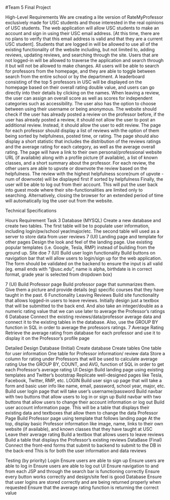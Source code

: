 #Team 5 Final Project

High-Level Requirements
We are creating a lite version of RateMyProfessor exclusively made for USC students and those interested in the real opinions of USC students.  The web application will allow USC students to make an account and sign in using their USC email address. [At this time, there are no plans to verify that this email address is valid and that they are a current USC student]. Students that are logged in will be allowed to use all of the existing functionality of the website including, but not limited to, adding reviews, updating reviews, and searching through the site. Users that are not logged-in will be allowed to traverse the application and search through it but will not be allowed to make changes.
All users will be able to search for professors from the homepage, and they are able to toggle between search from the entire school or by the department. A leaderboard consisting of the top 5 professors in USC will be displayed on the homepage based on their overall rating double value, and users can go directly into their details by clicking on the names. When leaving a review, the user can assign an overall score as well as scores for independent categories such as accessibility. The user also has the option to choose between using their username or being anonymous. The website should check if the user has already posted a review on the professor before, if the user has already posted a review, it should not allow the user to post an additional review. Instead, it should allow the user to edit review.
The page for each professor should display a list of reviews with the option of them being sorted by helpfulness, posted time, or rating. The page should also display a short statistic that includes the distribution of the reviews ratings and the average rating for each category, as well as the average overall rating. The page will have a link to their own personal/professional website URL (if available) along with a profile picture (if available), a list of known classes, and a short summary about the professor. For each review, the other users are able to upvote or downvote the review based on the helpfulness. The review with the highest helpfulness score(num of upvote - num of downvote) will be displayed first if sorted by helpfulness
	Finally, the user will be able to log out from their account. This will put the user back into guest mode where their site-functionalities are limited only to searching.  Alternatively, closing the browser for an extended period of time will automatically log the user out from the website. 










Technical Specifications

Hours
Requirement
Task
3
Database (MYSQL)
Create a new database and create two tables. The first table will be to populate user information, including login/pw/school year/major/etc. The second table will used as a server to store data from user reviews
7
(UI) Landing page and template for other pages
Design the look and feel of the landing page. Use existing popular templates (i.e. Google, Tesla, RMP) instead of building from the ground up.  Site doe
7
(UI) Build user login functionality
Build buttons on navigation bar that will allow users to login/sign up for the web application. The form should be validated on the backend to ensure the input is all valid 
(eg. email ends with “@usc.edu”, name is alpha, birthdate is in correct format, grade year is selected from dropdown box)


7
(UI) Build Professor page
Build professor page that summarizes them. Give them a picture and provide details (eg) specific courses that they have taught in the past. 
6
Functionality
Leaving Reviews
Build site functionality that allows logged-in users to leave reviews. Initially design just a textbox that will be submitted to the back end.  And also take an integer/double as a numeric rating value that we can use later to average the Professor’s ratings
6
Database
Connect the existing reviews/data/professor average data and connect it to the existing tables in the database.  Also, use the GROUP BY function in SQL in order to average the professors ratings. 
7
Average Rating
Retrieve the average rating from database for each professor and use it to display it on the Professor’s profile page




Detailed Design
Database (Initial)
Create database
Create tables
One table for user information
One table for Professor information/ review data
Store a column for rating under Professors that will be used to calculate average rating
Use the GROUP BY, COUNT, and AVG, function of SQL in order to get each Professor’s average rating
UI Design
Build landing page using existing templates and Twitter’s bootstrap
Replicate well-designed pages like Tesla, Facebook, Twitter, RMP, etc.
LOGIN
Build user sign up page that will take a form and basic user info like name, email, password, school year, major, etc.
Build user login page that will take user’s username/password
Build navbar with two buttons that allow users to log in or sign up
Build navbar with two buttons that allow users to change their account information or log out
Build user account information page. This will be a table that displays their existing data and textboxes that allow them to change the data
Professor Page
Build Professor page using template that follows landing page
At the top, display basic Professor information like image, name, links to their own website (if available), and known classes that they have taught at USC
Leave their average rating
Build a textbox that allows users to leave reviews
Build a table that displays the Professor’s existing reviews
DataBase (Final)
Connect the front-end forms that submit to backend to submit to the DB in the back-end
This is for both the user information and data reviews





Testing (by priority)
Login
Ensure users are able to sign up
Ensure users are able to log in
Ensure users are able to log out
UI
Ensure navigation to and from each JSP and through the search bar is functioning correctly
Ensure every button works correctly and design/site feel is good
Database
Ensure that user logins are stored correctly and are being returned properly when requested
Ensure that the average rating function is returning the correct value
